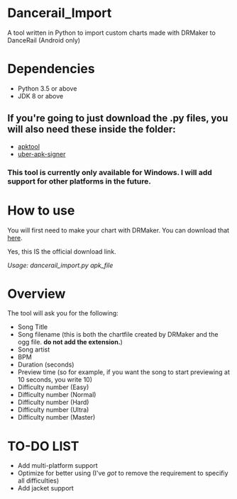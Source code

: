 # Dancerail_Import

A tool written in Python to import custom charts made with DRMaker to DanceRail (Android only)

# Dependencies

* Python 3.5 or above
* JDK 8 or above

## If you're going to just download the .py files, you will also need these inside the folder:

* [apktool](https://ibotpeaches.github.io/Apktool/)
* [uber-apk-signer](https://github.com/patrickfav/uber-apk-signer)

### This tool is currently only available for Windows. I will add support for other platforms in the future.

# How to use

You will first need to make your chart with DRMaker. You can download that [here](http://www.mediafire.com/file/q5okdo6l3n2s0oo/DRMaker%28lrc4.2%29.zip "DRMaker (Mediafire)").

Yes, this IS the official download link.

_Usage: dancerail_import.py apk_file_
  
# Overview

The tool will ask you for the following:

* Song Title
* Song filename (this is both the chartfile created by DRMaker and the ogg file. **do not add the extension.**)
* Song artist
* BPM
* Duration (seconds)
* Preview time (so for example, if you want the song to start previewing at 10 seconds, you write 10)
* Difficulty number (Easy)
* Difficulty number (Normal)
* Difficulty number (Hard)
* Difficulty number (Ultra)
* Difficulty number (Master)

# TO-DO LIST

* Add multi-platform support
* Optimize for better using (I've _got_ to remove the requirement to specifiy all difficulties)
* Add jacket support
